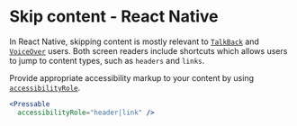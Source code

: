 # Skip content - React Native

In React Native, skipping content is mostly relevant to [`TalkBack`](https://appt.org/en/docs/android/features/talkback) and [`VoiceOver`](https://appt.org/en/docs/ios/features/voiceover) users. Both screen readers include shortcuts which allows users to jump to content types, such as `headers` and `links`.

Provide appropriate accessibility markup to your content by using [`accessibilityRole`](https://reactnative.dev/docs/accessibility#accessibilityrole).

```jsx
<Pressable 
  accessibilityRole="header|link" />
```
